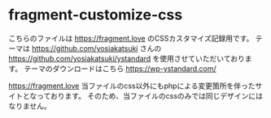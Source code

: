 # fragment-customize-css

こちらのファイルは https://fragment.love のCSSカスタマイズ記録用です。
テーマは https://github.com/yosiakatsuki さんの https://github.com/yosiakatsuki/ystandard を使用させていただいております。
テーマのダウンロードはこちら https://wp-ystandard.com/

https://fragment.love 当ファイルのcss以外にもphpによる変更箇所を伴ったサイトとなっております。
そのため、当ファイルのcssのみでは同じデザインにはなりません。
